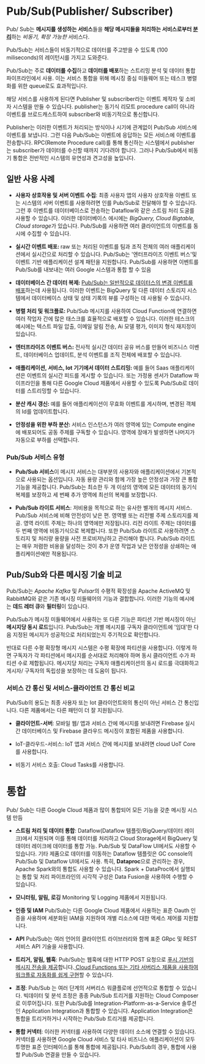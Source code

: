 # Pub/Sub(Publisher/ Subscriber)

Pub/ Sub는 <b>메시지를 생성하는 서비스</b>들을 <b>해당 메시지들을 처리하는 서비스로부터 <u>분리</u></b>하는 <i>비동기, 확장 가능한</i> 서비스다.

Pub/Sub는 서비스들이 비동기적으로 데이터를 주고받을 수 있도록 (100 miliseconds)의 레이턴시를 가지고 도와준다.

Pub/Sub는 주로 <b>데이터를 수집</b>하고 <b>데이터를 배포</b>하는 스트리밍 분석 및 데이터 통합 파이프라인에서 사용. 이는 서비스 통합을 위해 메시징 중심 미들웨어 또는 테스크 병렬화를 위한 queue로도 효과적입니다. 

해당 서비스를 사용하게 된다면 Publisher 및 subscriber라는 이벤트 제작자 및 소비자 시스템을 만들 수 있습니다. publisher는 동기식 리모트 procedure call이 아니라 이벤트를 브로드캐스트하여 subscriber와 비동기적으로 통신합니다.

Publisher는 이러한 이벤트가 처리되는 방식이나 시기에 관계없이 Pub/Sub 서비스에 이벤트를 보냅니다. 그런 다음 Pub/Sub는 이벤트에 응답하는 모든 서비스에 이벤트를 전송합니다. RPC(Remote Procedure call)를 통해 통신하는 시스템에서 publisher는 subscriber가 데이터를 수신할 때까지 기다려야 합니다. 그러나 Pub/Sub에서 비동기 통합은 전반적인 시스템의 유연성과 견고성을 높입니다.

## 일반 사용 사례
 * <b>사용자 상호작용 및 서버 이벤트 수집</b>: 최종 사용자 앱의 사용자 상호작용 이벤트 또는 시스템의 서버 이벤트를 사용하려면 인를 Pub/Sub로 전달해야 할 수 있습니다.  그런 후 이벤트를 데이터베이스로 전송하는 Dataflow와 같은 스트림 처리 도굴를 사용할 수 있습니다. 이러한 데이터베이스 에시에는 <i> BigQuery, Cloud Bigtable, Cloud storage</i>가 있습니다. Pub/Sub를 사용하면 여러 클라이언트의 이벤트를 동시에 수집할 수 있습니다.

 * <b>실시간 이벤트 배포: </b> raw 또는 처리된 이벤트를 팀과 조직 전체의 여러 애플리케이션에서 실시간으로 처리할 수 있습니다. 
 Pub/Sub는 '엔터프라이즈 이벤트 버스'및 이벤트 기반 애플리케이션 설계 패턴을 지원합니다. Pub/Sub를 사용하면 이벤트를 Pub/Sub를 내보내는 여러 Google 시스템과 통합 할 수 있음

 * <b>데이터베이스 간 데이터 복제: </b> <u>Pub/Sub는 일반적으로 데이터스의 변경 이벤트를 배포</u>하는데 사용됩니다. 이러한 이벤트는 BigQuery 및 다른 데이터 스토리지 시스템에서 데이터베이스 상태 및 상태 기록의 뷰를 구성하는 데 사용될 수 있습니다. 

 * <b>병렬 처리 및 워크플로: </b> Pub/Sub 메시지를 사용하여 Cloud Function에 연결하면 여러 작업자 간에 많은 태스크를 효율적으로 배포할 수 있습니다. 이러한 테스크의 예시에는 텍스트 파일 압출, 이메일 알림 전송, Ai 모델 평가, 이미지 형식 재지정이 있습니다.

 * <b>엔터프라이즈 이벤트 버스: </b> 전사적 실시간 데이터 공유 버스를 만들어 비즈니스 이벤트, 데이터베이스 업데이트, 분석 이벤트를 조직 전체에 배포할 수 있습니다.

 * <b>애플리케이션, 서비스, Iot 기기에서 데이터 스트리밍: </b>예를 들어 Saas 애플리케이션은 이벤트의 실시간 피드를 게시할 수 있습니다. 또는 가정용 센서가 Dataflow 파이프라인을 통해 다른 Google Cloud 제품에서 사용할 수 있도록 Pub/Sub로 데이터를 스트리밍할 수 있습니다.

 * <b>분산 캐시 갱신: </b>예를 들어 애플리케이션이 무효화 이벤트를 게시하며, 변경된 객체의 Id를 업데이트합니다.

 * <b>안정성을 위한 부하 분산: </b> 서비스 인스턴스가 여러 영역에 있는 Compute engine에 배포되어도 공동 주제를 구독할 수 있습니다. 영역에 장애가 발생하면 나머지가 자동으로 부하를 선택합니다.

 ### Pub/Sub 서비스 유형
 * <b>Pub/Sub 서비스</b>이 메시지 서비스는 대부분의 사용자와 애플리케이션에서 기본적으로 사용되는 옵션입니다. 자동 용량 관리와 함께 가장 높은 안정성과 가장 큰 통합 기능을 제공합니다. Pub/Sub는 최소한 두 개 이상의 영역에 모든 데이터의 동기식 복제를 보장하고 세 번째 추가 영역에 최선의 복제를 보장합니다.

 * <b> Pub/Sub 라이트 서비스</b>: 저비용을 목적으로 하는 유사한 별개의 메시지 서비스. Pub/Sub 서비스에 비해 안전성이 낮은 편. 영역별 또는 리전별 주제 스토리지를 제공. 영역 라이트 주제는 하나의 영역에만 저장됩니다. 리전 라이트 주제는 데이터를 두 번째 영역에 비동기식으로 복제합니다. 또한 Pub/Sub 라이트로 사용하려면 스토리지 및 처리량 용량을 사전 프로비저닝하고 관리해야 합니다. Pub/Sub 라이트는 매우 저렴한 비용을 달성하는 것이 추가 운영 작업과 낮은 안정성을 상쇄하는 애플리케이션에만 적용됩니다. 


 ## Pub/Sub와 다른 메시징 기술 비교

 Pub/Sub는 <i>Apache Kafka</i> 및 <i>Pulsar</i>의 수평적 확장성을 Apache ActiveMQ 및 RabbitMQ와 같은 기존 메시징 미들웨어의 기능과 결합합니다. 이러한 기능의 예시에는 <b>데드 레터 큐</b>와 <b>필터링</b>이 있습니다.


 Pub/Sub가 메시징 미들웨어에서 사용하는 또 다른 기능은 파티션 기반 메시징이 아닌 <b>메시지당 동시 로드</b>입니다. Pub/Sub는 개별 메시지를 구독자 클라이언트에 '임대'한 다음 지정된 메시지가 성공적으로 처리되었는지 주기적으로 확인합니다.


 반대로 다른 수평 확장형 메시지 시스템은 수평 확장에 파티션을 사용합니다. 이렇게 하면 구독자가 각 파티션에서 메시지를 순서대로 처리해야 하며 동시 클라이언트 수가 파티션 수로 제합됩니다. 메시지당 처리는 구독자 애플리케이션의 동시 로드를 극대화하고 게시자/ 구독자의 독립성을 보장하는 데 도움이 됩니다.

### 서비스 간 통신 및 서비스-클라이언트 간 통신 비교

Pub/Sub의 용도는 최종 사용자 또는 Iot 클라이언트와의 통신이 아닌 서비스 간 통신입니다. 다른 제품에서는 다른 패턴이 더 잘 지원됩니다.

* <b>클라이언트-서버</b>: 모바일 웹/ 앱과 서비스 간에 메시지를 보내려면 Firebase 실시간 데이터베이스 및 Firebase 클라우드 메시징이 포함된 제품을 사용합니다.

* IoT-클라우드-서비스: IoT 앱과 서비스 간에 메시지를 보내려면 cloud UoT Core를 사용합니다.

* 비동기 서비스 호출: Cloud Tasks를 사용합니다.

# 통합

Pub/ Sub는 다른 Google Cloud 제품과 많이 통합되어 모든 기능을 갖춘 메시징 시스템 만듬

* <b>스트림 처리 및 데이터 통합</b>: Dataflow(Dataflow 템플릿/BigQuery/데이터 레이크)에서 지원되며 이를 통해 데이터를 처리하고 Cloud Storage에서 BigQuery 및 데이터 레이크에 데이터를 통합 가능. Pub/Sub 및 DataFlow UI에서도 사용할 수 있습니다. 기타 제품으로 데이터를 이동하는 Dataflow 템플릿은 GC console의 Pub/Sub 및 Dataflow UI에서도 사용. 특히, <B>Dataproc</B>으로 관리하는 경우, Apache Spark와의 통합도 사용할 수 있습니다. Spark + DataProc에서 실행되는 통합 및 처리 파이프라인의 시각적 구성은 Data Fusion을 사용하여 수행할 수 있습니다.

* <b> 모니터링, 알림, 로깅</b> Monitoring 및 Logging 제품에서 지원됩니다.

* <b>인증 및 IAM</b> Pub/Sub는 다른 Google Cloud 제품에서 사용하는 표준 Oauth 인증을 사용하며 세분화된 IAM을 지원하여 개별 리소스에 대한 액세스 제어를 지원합니다. 

* <b>API</b> Pub/Sub는 여러 언어의 클라이언트 라이브러리와 함께 표준 GRpc 및 REST 서비스 API 기술을 사용합니다.

* <b>트리거, 알림, 웹훅</b>: Pub/Sub는 웹훅에 대한 HTTP POST 요청으로 <u>푸시 기반의 메시지 전송을 제공</u>합니다.<u> Cloud Functions 또는 기타 서버리스 제품을 사용하여 워크플로 자동화를 쉽게 구현</u>할 수 있습니다. 

* <b>조정</b>: Pub/Sub 는 여러 단계의 서버리스 워클플로에 선언적으로 통합할 수 있습니다. 빅데이터 및 분석 조정은 종종 Pub/Sub 트리거를 지원하는 Cloud Composer로 이루어집니다. 또한 Pub/Sub를 Integration-Platform-as-a-Service 솔루션인 Application Integration과 통합할 수 있습니다. Application Integration은 통합을 트리거하거나 시작하는 Pub/Sub 트리거를 제공합니다.

* <b>통합 커넥터</b>: 이러한 커넥터를 사용하여 다양한 데이터 소스에 연결할 수 있습니다. 커넥터를 사용하면 Google Cloud 서비스 및 타사 비즈니스 애플리케이션이 모두 투명한 표준 인터페이스를 통해 통합에 제공됩니다. Pub/Sub의 경우, 통합에 사용할 Pub/Sub 연결을 만들 수 있습니다.